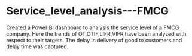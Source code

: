 # Service_level_analysis---FMCG
Created a Power BI dashboard to analysis the service level of a FMCG company. Here the trends of OT,OTIF,LIFR,VIFR have been analyzed with respect to their targets.  The delay in delivery of good to customers and delay time was captured.

